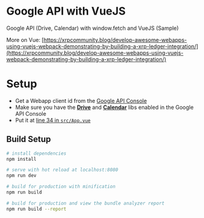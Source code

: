 # Google API with VueJS


Google API (Drive, Calendar) with window.fetch and VueJS (Sample)

More on Vue:
[https://xrpcommunity.blog/develop-awesome-webapps-using-vuejs-webpack-demonstrating-by-building-a-xrp-ledger-integration/](https://xrpcommunity.blog/develop-awesome-webapps-using-vuejs-webpack-demonstrating-by-building-a-xrp-ledger-integration/)

# Setup

- Get a Webapp client id from the [Google API Console](https://console.cloud.google.com/apis/credentials)
- Make sure you have the [**Drive**](https://console.cloud.google.com/apis/library/drive.googleapis.com/?q=drive) and [**Calendar**](https://console.cloud.google.com/apis/library/calendar-json.googleapis.com/?q=calendar) libs enabled in the Google API Console
- Put it at [line 34 in `src/App.vue`](https://github.com/WietseWind/sample-vuejs-google-api/blob/master/src/App.vue#L34)


## Build Setup

``` bash
# install dependencies
npm install

# serve with hot reload at localhost:8080
npm run dev

# build for production with minification
npm run build

# build for production and view the bundle analyzer report
npm run build --report
```
